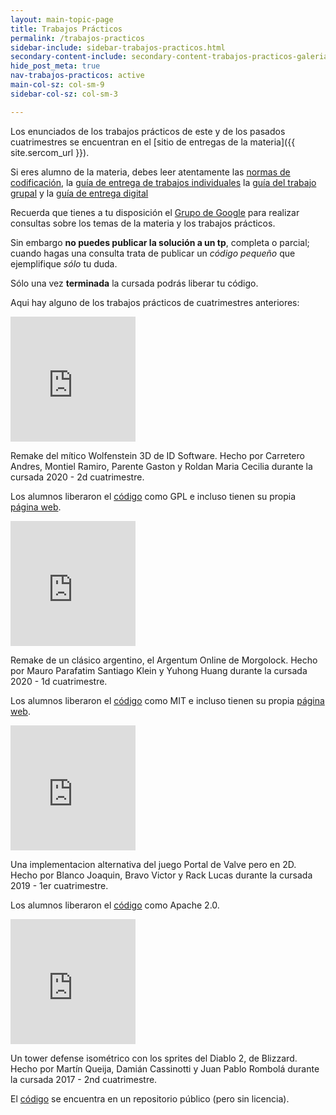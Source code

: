 ```yaml
---
layout: main-topic-page
title: Trabajos Prácticos
permalink: /trabajos-practicos
sidebar-include: sidebar-trabajos-practicos.html
secondary-content-include: secondary-content-trabajos-practicos-galeria.html
hide_post_meta: true
nav-trabajos-practicos: active
main-col-sz: col-sm-9
sidebar-col-sz: col-sm-3

---
```


Los enunciados de los trabajos prácticos de este y de los pasados
cuatrimestres se encuentran en el [sitio de entregas de la materia]({{ site.sercom_url }}).

Si eres alumno de la materia, debes leer atentamente las
<a href="/normas-cpplint" target="_self">normas de codificación</a>,
la <a href="/guia-entregas-tp-individual" target="_self">guía de entrega de trabajos individuales</a>
la <a href="/guia-entregas-tp-final" target="_self">guía del trabajo grupal</a>
y la <a href="/guia-electronica" target="_self">guía de entrega digital</a>

Recuerda que tienes a tu disposición el
[Grupo de Google](https://groups.google.com/forum/#!forum/tallerdeprogramacion)
para realizar consultas sobre los temas de la materia y los trabajos prácticos.

Sin embargo **no puedes publicar la solución a un tp**, completa o parcial;
cuando hagas una consulta trata de publicar un *código pequeño* que ejemplifique
*sólo* tu duda.

Sólo una vez **terminada** la cursada podrás liberar tu código.

Aqui hay alguno de los trabajos prácticos de cuatrimestres anteriores:

<div class="container marketing">
  <div class="row">
    <div class="col-md-3">
    <iframe width="200" height="200" src="https://www.youtube.com/embed/qZ-HH_SZ9NI" title="YouTube video player" frameborder="0" allow="accelerometer; clipboard-write; encrypted-media; gyroscope; picture-in-picture" allowfullscreen></iframe>
      <p>Remake del mítico Wolfenstein 3D de ID Software. Hecho por 
Carretero Andres,
Montiel Ramiro,
Parente Gaston y
Roldan Maria Cecilia
durante la cursada 2020 - 2d cuatrimestre.
</p>
<p>Los alumnos liberaron el <a href="https://github.com/ramaMont/taller-tp-grupal">código</a> como GPL e incluso tienen
su propia <a href="https://ramamont.github.io/taller-tp-grupal/">página web</a>.</p>
    </div>
    <div class="col-md-3">
<iframe width="200" height="200" src="https://www.youtube.com/embed/okrdMPxOTbg" title="YouTube video player" frameborder="0" allow="accelerometer; clipboard-write; encrypted-media; gyroscope; picture-in-picture" allowfullscreen></iframe>
      <p>Remake de un clásico argentino, el Argentum Online de Morgolock. Hecho por 
Mauro Parafatim
Santiago Klein y
Yuhong Huang
durante la cursada 2020 - 1d cuatrimestre.
</p>
<p>Los alumnos liberaron el <a href="https://github.com/mauro7x/argentum">código</a> como MIT e incluso tienen
su propia <a href="https://mauro7x.github.io/argentum/">página web</a>.</p>
    </div>
    <div class="col-md-3">
<iframe width="200" height="200" src="https://www.youtube.com/embed/zYuNiUTCyk0" title="YouTube video player" frameborder="0" allow="accelerometer; clipboard-write; encrypted-media; gyroscope; picture-in-picture" allowfullscreen></iframe>
      <p>Una implementacion alternativa del juego Portal de Valve pero en 2D. Hecho por 
Blanco Joaquin,
Bravo Victor y
Rack Lucas
durante la cursada 2019 - 1er cuatrimestre.
</p>
<p>Los alumnos liberaron el <a href="https://github.com/mechanix97/Portal-Taller-de-Programacion-9508-FIUBA/">código</a> como Apache 2.0.</p>
    </div>
  </div>


  <div class="row">
    <div class="col-md-3">
<iframe width="200" height="200" src="https://www.youtube.com/embed/RLAoDbgdZdY" title="YouTube video player" frameborder="0" allow="accelerometer; clipboard-write; encrypted-media; gyroscope; picture-in-picture" allowfullscreen></iframe>
      <p>Un tower defense isométrico con los sprites del Diablo 2, de Blizzard. Hecho por 
Martín Queija,
Damián Cassinotti y
Juan Pablo Rombolá
durante la cursada 2017 - 2nd cuatrimestre.
</p>
<p>El <a href="https://github.com/JuampiRombola/TowerDefense">código</a> se encuentra en un repositorio público (pero sin licencia).</p>
    </div>
    <div class="col-md-3">
    </div>
    <div class="col-md-3">
    </div>
  </div>
</div>
